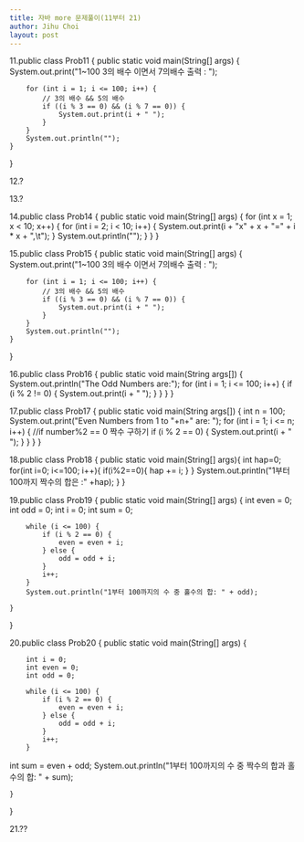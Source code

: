 ```yaml
---
title: 자바 more 문제풀이(11부터 21)
author: Jihu Choi
layout: post
---
```

11.public class Prob11 {
    public static void main(String[] args) {
        System.out.print("1~100 3의 배수 이면서 7의배수 출력 : ");

        for (int i = 1; i <= 100; i++) {
            // 3의 배수 && 5의 배수
            if ((i % 3 == 0) && (i % 7 == 0)) {
                System.out.print(i + " ");
            }
        }
        System.out.println("");
    }
}
  

12.?
  

13.?
  

14.public class Prob14 {
    public static void main(String[] args) {
        for (int x = 1; x < 10; x++) {
            for (int i = 2; i < 10; i++) {
                System.out.print(i + "x" + x + "=" + i * x + ",\t");
            }
            System.out.println("");
        }
    }
}
  

15.public class Prob15 {
    public static void main(String[] args) {
        System.out.print("1~100 3의 배수 이면서 7의배수 출력 : ");

        for (int i = 1; i <= 100; i++) {
            // 3의 배수 && 5의 배수
            if ((i % 3 == 0) && (i % 7 == 0)) {
                System.out.print(i + " ");
            }
        }
        System.out.println("");
    }
}
  

16.public class Prob16 {
    public static void main(String args[]) {
        System.out.println("The Odd Numbers are:");
        for (int i = 1; i <= 100; i++) {
            if (i % 2 != 0) {
                System.out.print(i + " ");
            }
        }
    }
}
  

17.public class Prob17 {
    public static void main(String args[]) {
        int n = 100;
        System.out.print("Even Numbers from 1 to "+n+" are: ");
        for (int i = 1; i <= n; i++) {
            //if number%2 == 0 짝수 구하기
            if (i % 2 == 0) {
                System.out.print(i + " ");
            }
        }
    }
}
  

18.public class Prob18 {
    public static void main(String[] args){
        int hap=0;
        for(int i=0; i<=100; i++){
            if(i%2==0){
                hap += i;
            }
        }
        System.out.println("1부터 100까지 짝수의 합은 :" +hap);
    }
}  
  

19.public class Prob19 {
    public static void main(String[] args) {
        int even = 0;
        int odd = 0;
        int i = 0;
        int sum = 0;

        while (i <= 100) {
            if (i % 2 == 0) {
                even = even + i;
            } else {
                odd = odd + i;
            }
            i++;
        }
        System.out.println("1부터 100까지의 수 중 홀수의 합: " + odd);

    }
}
  
  
20.public class Prob20 {
    public static void main(String[] args) {

        int i = 0;
        int even = 0;
        int odd = 0;

        while (i <= 100) {
            if (i % 2 == 0) {
                even = even + i;
            } else {
                odd = odd + i;
            }
            i++;
        }
int sum = even + odd;
        System.out.println("1부터 100까지의 수 중 짝수의 합과 홀수의 합: " + sum);

    }
}
  

21.??